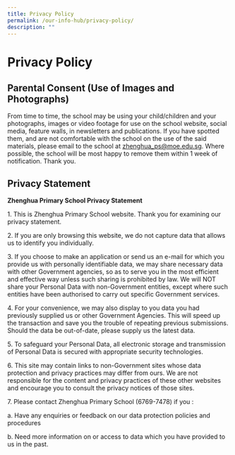 ```yaml
---
title: Privacy Policy
permalink: /our-info-hub/privacy-policy/
description: ""
---
```

# Privacy Policy

Parental Consent (Use of Images and Photographs)
------------------------------------------------

From time to time, the school may be using your child/children and your photographs, images or video footage for use on the school website, social media, feature walls, in newsletters and publications. If you have spotted them, and are not comfortable with the school on the use of the said materials, please email to the school at [zhenghua\_ps@moe.edu.sg](mailto:zhenghua_ps@moe.edu.sg). Where possible, the school will be most happy to remove them within 1 week of notification. Thank you.  

Privacy Statement
-----------------

**Zhenghua Primary School Privacy Statement**

  

1\. This is Zhenghua Primary School website. Thank you for examining our privacy statement.

  

2\. If you are only browsing this website, we do not capture data that allows us to identify you individually.

  

3\. If you choose to make an application or send us an e-mail for which you provide us with personally identifiable data, we may share necessary data with other Government agencies, so as to serve you in the most efficient and effective way unless such sharing is prohibited by law. We will NOT share your Personal Data with non-Government entities, except where such entities have been authorised to carry out specific Government services.

  

4\. For your convenience, we may also display to you data you had previously supplied us or other Government Agencies. This will speed up the transaction and save you the trouble of repeating previous submissions. Should the data be out-of-date, please supply us the latest data.

  

5\. To safeguard your Personal Data, all electronic storage and transmission of Personal Data is secured with appropriate security technologies.

  

6\. This site may contain links to non-Government sites whose data protection and privacy practices may differ from ours. We are not responsible for the content and privacy practices of these other websites and encourage you to consult the privacy notices of those sites.

  

7\. Please contact Zhenghua Primary School (6769-7478) if you :

a\. Have any enquiries or feedback on our data protection policies and procedures

b\. Need more information on or access to data which you have provided to us in the past.